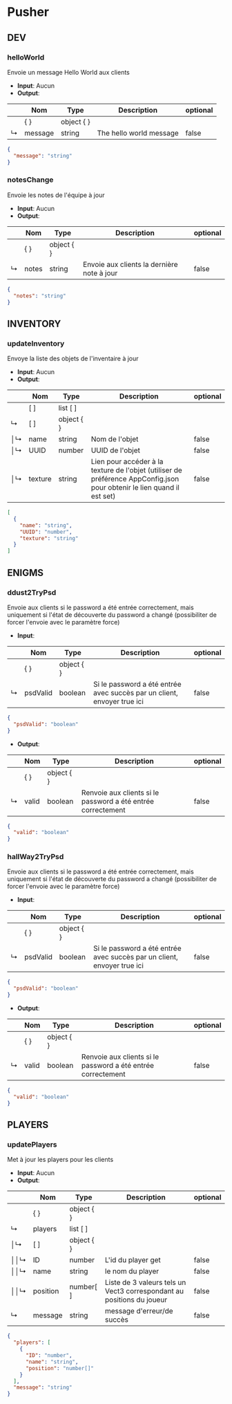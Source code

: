 # Pusher

## DEV



### **helloWorld**

Envoie un message Hello World aux clients

- __Input__: Aucun
- __Output__: 

<tabs group="JsonOrTable">
  <tab group-key="Table" title="Tableau">

| | Nom | Type | Description | optional |
| --- | --- | --- | --- | --- |
|  | { } | object { } |  |  |
| ↳ | message | string | The hello world message | false |

  </tab><tab group-key="Json" title="JSON">

```json
{
  "message": "string"
}
```
  </tab>
</tabs>



### **notesChange**

Envoie les notes de l'équipe à jour

- __Input__: Aucun
- __Output__: 

<tabs group="JsonOrTable">
  <tab group-key="Table" title="Tableau">

| | Nom | Type | Description | optional |
| --- | --- | --- | --- | --- |
|  | { } | object { } |  |  |
| ↳ | notes | string | Envoie aux clients la dernière note à jour | false |

  </tab><tab group-key="Json" title="JSON">

```json
{
  "notes": "string"
}
```
  </tab>
</tabs>

## INVENTORY



### **updateInventory**

Envoye la liste des objets de l'inventaire à jour

- __Input__: Aucun
- __Output__: 

<tabs group="JsonOrTable">
  <tab group-key="Table" title="Tableau">

| | Nom | Type | Description | optional |
| --- | --- | --- | --- | --- |
|  | [ ] | list [ ] |  |  |
| ↳ | [ ] | object { } |  |  |
| │↳ | name | string | Nom de l'objet | false |
| │↳ | UUID | number | UUID de l'objet | false |
| │↳ | texture | string | Lien pour accéder à la texture de l'objet (utiliser de préférence AppConfig.json pour obtenir le lien quand il est set) | false |

  </tab><tab group-key="Json" title="JSON">

```json
[
  {
    "name": "string",
    "UUID": "number",
    "texture": "string"
  }
]
```
  </tab>
</tabs>

## ENIGMS



### **ddust2TryPsd**

Envoie aux clients si le password a été entrée correctement, mais uniquement si l'état de découverte du password a changé (possibiliter de forcer l'envoie avec le paramètre force)

- __Input__: 

<tabs group="JsonOrTable">
  <tab group-key="Table" title="Tableau">

| | Nom | Type | Description | optional |
| --- | --- | --- | --- | --- |
|  | { } | object { } |  |  |
| ↳ | psdValid | boolean | Si le password a été entrée avec succès par un client, envoyer true ici | false |

  </tab><tab group-key="Json" title="JSON">

```json
{
  "psdValid": "boolean"
}
```
  </tab>
</tabs>

- __Output__: 

<tabs group="JsonOrTable">
  <tab group-key="Table" title="Tableau">

| | Nom | Type | Description | optional |
| --- | --- | --- | --- | --- |
|  | { } | object { } |  |  |
| ↳ | valid | boolean | Renvoie aux clients si le password a été entrée correctement | false |

  </tab><tab group-key="Json" title="JSON">

```json
{
  "valid": "boolean"
}
```
  </tab>
</tabs>



### **hallWay2TryPsd**

Envoie aux clients si le password a été entrée correctement, mais uniquement si l'état de découverte du password a changé (possibiliter de forcer l'envoie avec le paramètre force)

- __Input__: 

<tabs group="JsonOrTable">
  <tab group-key="Table" title="Tableau">

| | Nom | Type | Description | optional |
| --- | --- | --- | --- | --- |
|  | { } | object { } |  |  |
| ↳ | psdValid | boolean | Si le password a été entrée avec succès par un client, envoyer true ici | false |

  </tab><tab group-key="Json" title="JSON">

```json
{
  "psdValid": "boolean"
}
```
  </tab>
</tabs>

- __Output__: 

<tabs group="JsonOrTable">
  <tab group-key="Table" title="Tableau">

| | Nom | Type | Description | optional |
| --- | --- | --- | --- | --- |
|  | { } | object { } |  |  |
| ↳ | valid | boolean | Renvoie aux clients si le password a été entrée correctement | false |

  </tab><tab group-key="Json" title="JSON">

```json
{
  "valid": "boolean"
}
```
  </tab>
</tabs>

## PLAYERS



### **updatePlayers**

Met à jour les players pour les clients

- __Input__: Aucun
- __Output__: 

<tabs group="JsonOrTable">
  <tab group-key="Table" title="Tableau">

| | Nom | Type | Description | optional |
| --- | --- | --- | --- | --- |
|  | { } | object { } |  |  |
| ↳ | players | list [ ] |  |  |
| │↳ | [ ] | object { } |  |  |
| ││↳ | ID | number | L'id du player get | false |
| ││↳ | name | string | le nom du player | false |
| ││↳ | position | number[ ] | Liste de 3 valeurs tels un Vect3 correspondant au positions du joueur | false |
| ↳ | message | string | message d'erreur/de succès | false |

  </tab><tab group-key="Json" title="JSON">

```json
{
  "players": [
    {
      "ID": "number",
      "name": "string",
      "position": "number[]"
    }
  ],
  "message": "string"
}
```
  </tab>
</tabs>

